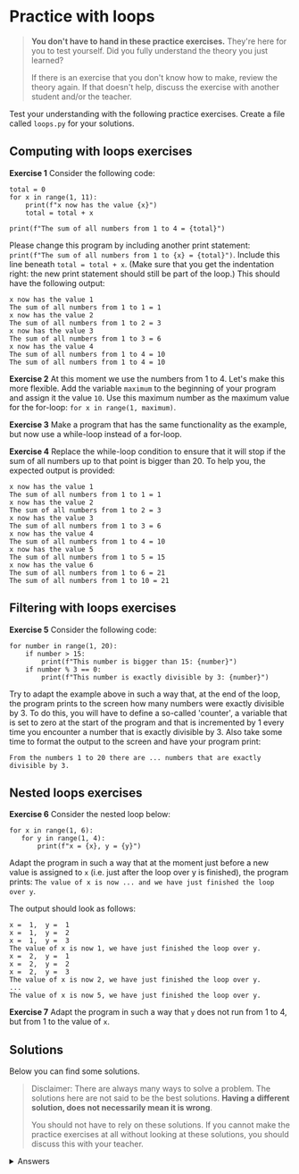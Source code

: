 # Practice with loops
> **You don't have to hand in these practice exercises.** They're here for you to test yourself. Did you fully understand the theory you just learned?
>
> If there is an exercise that you don't know how to make, review the theory again. If that doesn't help, discuss the exercise with another student and/or the teacher.

Test your understanding with the following practice exercises. Create a file called `loops.py` for your solutions.

## Computing with loops exercises
**Exercise 1**
Consider the following code:

    total = 0
    for x in range(1, 11):
        print(f"x now has the value {x}")
        total = total + x

    print(f"The sum of all numbers from 1 to 4 = {total}")

Please change this program by including another print statement: `print(f"The sum of all numbers from 1 to {x} = {total}")`. Include this line beneath `total = total + x`. (Make sure that you get the indentation right: the new print statement should still be part of the loop.) This should have the following output:

    x now has the value 1
    The sum of all numbers from 1 to 1 = 1
    x now has the value 2
    The sum of all numbers from 1 to 2 = 3
    x now has the value 3
    The sum of all numbers from 1 to 3 = 6
    x now has the value 4
    The sum of all numbers from 1 to 4 = 10
    The sum of all numbers from 1 to 4 = 10

**Exercise 2** At this moment we use the numbers from 1 to 4. Let's make this more flexible. Add the variable `maximum` to the beginning of your program and assign it the value `10`. Use this maximum number as the maximum value for the for-loop: `for x in range(1, maximum)`.

**Exercise 3** Make a program that has the same functionality as the example, but now use a while-loop instead of a for-loop.

**Exercise 4** Replace the while-loop condition to ensure that it will stop if the sum of all numbers up to that point is bigger than 20. To help you, the expected output is provided:

    x now has the value 1
    The sum of all numbers from 1 to 1 = 1
    x now has the value 2
    The sum of all numbers from 1 to 2 = 3
    x now has the value 3
    The sum of all numbers from 1 to 3 = 6
    x now has the value 4
    The sum of all numbers from 1 to 4 = 10
    x now has the value 5
    The sum of all numbers from 1 to 5 = 15
    x now has the value 6
    The sum of all numbers from 1 to 6 = 21
    The sum of all numbers from 1 to 10 = 21

## Filtering with loops exercises
**Exercise 5**
Consider the following code:

    for number in range(1, 20):
        if number > 15:
            print(f"This number is bigger than 15: {number}")
        if number % 3 == 0:
            print(f"This number is exactly divisible by 3: {number}")

Try to adapt the example above in such a way that, at the end of the loop, the program prints to the screen how many numbers were exactly divisible by 3. To do this, you will have to define a so-called 'counter', a variable that is set to zero at the start of the program and that is incremented by 1 every time you encounter a number that is exactly divisible by 3. Also take some time to format the output to the screen and have your program print:

    From the numbers 1 to 20 there are ... numbers that are exactly divisible by 3.

## Nested loops exercises

**Exercise 6** Consider the nested loop below:

    for x in range(1, 6):
       for y in range(1, 4):
           print(f"x = {x}, y = {y}")

Adapt the program in such a way that at the moment just before a new value is assigned to `x` (i.e. just after the loop over y is finished), the program prints: `The value of x is now ... and we have just finished the loop over y`.

The output should look as follows:

	x =  1,  y =  1
	x =  1,  y =  2
	x =  1,  y =  3
	The value of x is now 1, we have just finished the loop over y.
	x =  2,  y =  1
	x =  2,  y =  2
	x =  2,  y =  3
	The value of x is now 2, we have just finished the loop over y.
	...
	The value of x is now 5, we have just finished the loop over y.

**Exercise 7** Adapt the program in such a way that `y` does not run from 1 to 4, but from 1 to the value of `x`.

## Solutions
Below you can find some solutions.

> Disclaimer: There are always many ways to solve a problem. The solutions here are not said to be the best solutions.
**Having a different solution, does not necessarily mean it is wrong**.
>
> You should not have to rely on these solutions. If you cannot make the practice exercises at all without looking at these solutions, you should discuss this with your teacher.

<details markdown="1"><summary  markdown="span">Answers</summary>

**Exercise 1**

    total = 0
    for x in range(1, 5):
        print(f"x now has the value {x}")
        total = total + x
        print(f"The sum of all numbers from 1 to {x} = {total}")

    print(f"The sum of all numbers from 1 to 4 = {total}")

**Exercise 2**

    total = 0
    maximum = 10
    for x in range(1, maximum):
        print(f"x now has the value {x}")
        total = total + x
        print(f"The sum of all numbers from 1 to {x} = {total}")

    print(f"The sum of all numbers from 1 to {maximum} = {total}")


**Exercise 3**

    total = 0
    maximum = 10
    x = 1
    while x < maximum:
        print(f"x now has the value {x}")
        total = total + x
        print(f"The sum of all numbers from 1 to {x} = {total}")
        x += 1

    print(f"The sum of all numbers from 1 to {maximum} = {total}")

**Exercise 4**

    total = 0
    maximum = 10
    x = 1
    while total <= 20:
        print(f"x now has the value {x}")
        total = total + x
        print(f"The sum of all numbers from 1 to {x} = {total}")
        x += 1

    print(f"The sum of all numbers from 1 to {maximum} = {total}")


**Exercise 5**

    count = 0
    for number in range(1, 20):
        if number > 15:
            print(f"This number is bigger than 15: {number}")
        if number % 3 == 0:
            count += 1
            print(f"This number is exactly divisible by 3: {number}")
    print(f"From the numbers 1 to 20 there are {count} numbers that are exactly divisible by 3.")

**Exercise 6**

    for x in range(1, 6):
        for y in range(1, 4):
            print(f"x = {x}, y = {y}")
        print(f"The value of x is now {x} and we have just finished the loop over y")

**Exercise 7**

    for x in range(1, 6):
        for y in range(1, x):
            print(f"x = {x}, y = {y}")
        print(f"The value of x is now {x} and we have just finished the loop over y")

</details>
